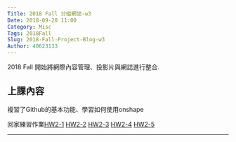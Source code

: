 ```yaml
---
Title: 2018 Fall 分組網誌-w3
Date: 2018-09-28 11:00
Category: Misc
Tags: 2018Fall
Slug: 2018-Fall-Project-Blog-w3
Author: 40623133
---
```


2018 Fall 開始將網際內容管理、投影片與網誌進行整合.

<!-- PELICAN_END_SUMMARY -->

上課內容
----

複習了Github的基本功能、學習如何使用onshape

回家練習作業[HW2-1](https://www.youtube.com/watch?v=K_Kb6nQIjr4)
[HW2-2](https://www.youtube.com/watch?v=kt2a7fOXleI&t=76s)
[HW2-3](https://www.youtube.com/watch?v=g3JsHsJghJU&t=495s)
[HW2-4](https://www.youtube.com/watch?v=ap0gmvzgTQU&t=99s)
[HW2-5](https://www.youtube.com/watch?v=klfOYIbvvYo&t=24s)


----